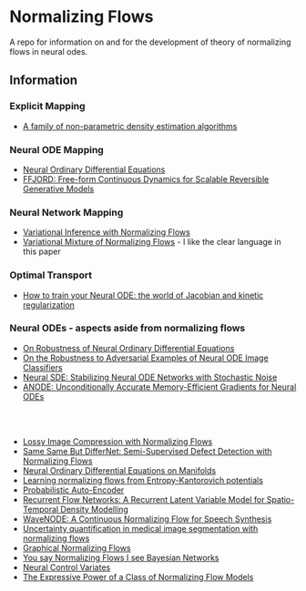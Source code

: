 # Normalizing Flows 
A repo for information on and for the development of theory of normalizing flows in neural odes.

## Information



### Explicit Mapping
* [A family of non-parametric density estimation algorithms](https://math.nyu.edu/faculty/tabak/publications/Tabak-Turner.pdf)

### Neural ODE Mapping
* [Neural Ordinary Differential Equations](https://arxiv.org/abs/1806.07366)
* [FFJORD: Free-form Continuous Dynamics for Scalable Reversible Generative Models](https://arxiv.org/abs/1810.01367)

### Neural Network Mapping
* [Variational Inference with Normalizing Flows](https://arxiv.org/abs/1505.05770)
* [Variational Mixture of Normalizing Flows](https://arxiv.org/abs/2009.00585) - I like the clear language in this paper 

### Optimal Transport
* [How to train your Neural ODE: the world of Jacobian and kinetic regularization](https://arxiv.org/abs/2002.02798)

### Neural ODEs - aspects aside from normalizing flows
* [On Robustness of Neural Ordinary Differential Equations](https://arxiv.org/abs/1910.05513)
* [On the Robustness to Adversarial Examples of Neural ODE Image Classifiers](https://www.researchgate.net/publication/337947002_On_the_Robustness_to_Adversarial_Examples_of_Neural_ODE_Image_Classifiers)
* [Neural SDE: Stabilizing Neural ODE Networks with Stochastic Noise](https://arxiv.org/abs/1906.02355)
* [ANODE: Unconditionally Accurate Memory-Efficient Gradients for Neural ODEs](https://arxiv.org/abs/1902.10298)

<br/>
<br/>


* [Lossy Image Compression with Normalizing Flows](https://arxiv.org/abs/2008.10486)
* [Same Same But DifferNet: Semi-Supervised Defect Detection with Normalizing Flows](https://arxiv.org/abs/2008.12577)
* [Neural Ordinary Differential Equations on Manifolds](https://arxiv.org/abs/2006.06663)
* [Learning normalizing flows from Entropy-Kantorovich potentials](https://arxiv.org/abs/2006.06033)
* [Probabilistic Auto-Encoder](https://arxiv.org/abs/2006.05479)
* [Recurrent Flow Networks: A Recurrent Latent Variable Model for Spatio-Temporal Density Modelling](https://arxiv.org/abs/2006.05256)
* [WaveNODE: A Continuous Normalizing Flow for Speech Synthesis](https://arxiv.org/abs/2006.04598)
* [Uncertainty quantification in medical image segmentation with normalizing flows](https://arxiv.org/abs/2006.02683)
* [Graphical Normalizing Flows](https://arxiv.org/abs/2006.02683)
* [You say Normalizing Flows I see Bayesian Networks](https://arxiv.org/abs/2006.00866)
* [Neural Control Variates](https://arxiv.org/abs/2006.01524)
* [The Expressive Power of a Class of Normalizing Flow Models](https://arxiv.org/abs/2006.00392)


